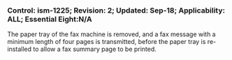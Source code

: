 ### Control: ism-1225; Revision: 2; Updated: Sep-18; Applicability: ALL; Essential Eight:N/A
<p>The paper tray of the fax machine is removed, and a fax message with a minimum length of four pages is transmitted, before the paper tray is re-installed to allow a fax summary page to be printed.</p>